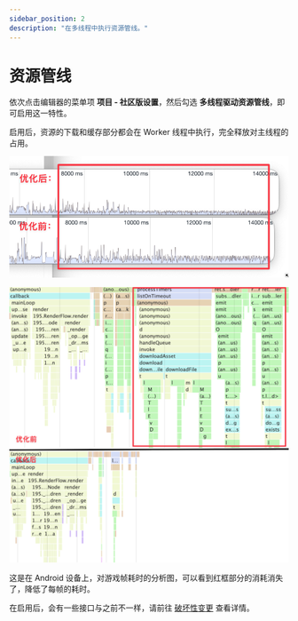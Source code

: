 ```yaml
---
sidebar_position: 2
description: "在多线程中执行资源管线。"
---
```


# 资源管线

依次点击编辑器的菜单项 **项目 - 社区版设置**，然后勾选 **多线程驱动资源管线**，即可启用这一特性。

启用后，资源的下载和缓存部分都会在 Worker 线程中执行，完全释放对主线程的占用。

![analysis](./assets/tap-a.png)

![analysis-2](./assets/tap-a2.png)

这是在 Android 设备上，对游戏帧耗时的分析图，可以看到红框部分的消耗消失了，降低了每帧的耗时。

在启用后，会有一些接口与之前不一样，请前往 [破坏性变更](../../breaking-change#资源管线) 查看详情。
